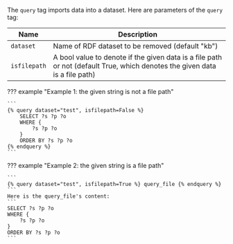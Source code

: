 The `query` tag imports data into a dataset. Here are parameters of the `query` tag:

| Name          | Description                                                    |
|---------------|----------------------------------------------------------------|
|`dataset`      | Name of RDF dataset to be removed (default "kb")               |
|`isfilepath`   | A bool value to denote if the given data is a file path or not (default True, which denotes the given data is a file path) |

??? example "Example 1: the given string is not a file path"

    ```
    {% query dataset="test", isfilepath=False %}
        SELECT ?s ?p ?o
        WHERE {
            ?s ?p ?o
        }
        ORDER BY ?s ?p ?o
    {% endquery %}
    ```

??? example "Example 2: the given string is a file path"

    ```
    {% query dataset="test", isfilepath=True %} query_file {% endquery %}
    ```
    Here is the query_file's content:
    ```
    SELECT ?s ?p ?o
    WHERE {
        ?s ?p ?o
    }
    ORDER BY ?s ?p ?o
    ```
